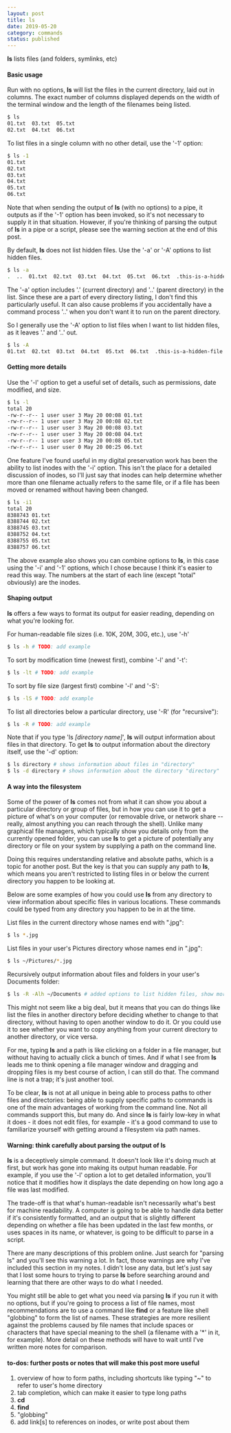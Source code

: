 ```yaml
---
layout: post
title: ls
date: 2019-05-20
category: commands
status: published
---
```


**ls** lists files (and folders, symlinks, etc) 

#### Basic usage ####

Run with no options, **ls** will list the files in the current directory, laid out in columns. The exact number of columns displayed depends on the width of the terminal window and the length of the filenames being listed. 

```bash
$ ls
01.txt  03.txt  05.txt
02.txt  04.txt  06.txt
```

To list files in a single column with no other detail, use the '-1' option:

```bash
$ ls -1
01.txt
02.txt
03.txt
04.txt
05.txt
06.txt
```

Note that when sending the output of **ls** (with no options) to a pipe, it outputs as if the '-1' option has been invoked, so it's not necessary to supply it in that situation. However, if you're thinking of parsing the output of **ls** in a pipe or a script, please see the warning section at the end of this post.

By default, **ls** does not list hidden files. Use the '-a' or '-A' options to list hidden files.

```bash
$ ls -a
.  ..  01.txt  02.txt  03.txt  04.txt  05.txt  06.txt  .this-is-a-hidden-file
```
The '-a' option includes '.' (current directory) and '..' (parent directory) in the list. Since these are a part of every directory listing, I don't find this particularly useful. It can also cause problems if you accidentally have a command process '..' when you don't want it to run on the parent directory. 

So I generally use the '-A' option to list files when I want to list hidden files, as it leaves '.' and '..' out.

```bash
$ ls -A
01.txt  02.txt  03.txt  04.txt  05.txt  06.txt  .this-is-a-hidden-file
```

#### Getting more details ####

Use the '-l' option to get a useful set of details, such as permissions, date modified, and size.

```bash
$ ls -l
total 20
-rw-r--r-- 1 user user 3 May 20 00:08 01.txt
-rw-r--r-- 1 user user 3 May 20 00:08 02.txt
-rw-r--r-- 1 user user 3 May 20 00:08 03.txt
-rw-r--r-- 1 user user 3 May 20 00:08 04.txt
-rw-r--r-- 1 user user 3 May 20 00:08 05.txt
-rw-r--r-- 1 user user 0 May 20 00:25 06.txt
```

One feature I've found useful in my digital preservation work has been the ability to list inodes with the '-i' option. This isn't the place for a detailed discussion of inodes, so I'll just say that inodes can help determine whether more than one filename actually refers to the same file, or if a file has been moved or renamed without having been changed.

```bash
$ ls -i1
total 20
8388743 01.txt
8388744 02.txt
8388745 03.txt
8388752 04.txt
8388755 05.txt
8388757 06.txt
```

The above example also shows you can combine options to **ls**, in this case using the '-i' and '-1' options, which I chose because I think it's easier to read this way. The numbers at the start of each line (except "total" obviously) are the inodes.

#### Shaping output ####

**ls** offers a few ways to format its output for easier reading, depending on what you're looking for.

For human-readable file sizes (i.e. 10K, 20M, 30G, etc.), use '-h'

```bash
$ ls -h # TODO: add example
```

To sort by modification time (newest first), combine '-l' and '-t':

```bash
$ ls -lt # TODO: add example
```

To sort by file size (largest first) combine '-l' and '-S':

```bash
$ ls -lS # TODO: add example
```

To list all directories below a particular directory, use '-R' (for "recursive"):

```bash
$ ls -R # TODO: add example
```

Note that if you type 'ls *[directory name]*', **ls** will output information about files in that directory. To get **ls** to output information about the directory itself, use the '-d' option:

```bash
$ ls directory # shows information about files in "directory"
$ ls -d directory # shows information about the directory "directory"
```

#### A way into the filesystem ###

Some of the power of **ls** comes not from what it can show you about a particular directory or group of files, but in how you can use it to get a picture of what's on your computer (or removable drive, or network share -- really, almost anything you can reach through the shell). Unlike many graphical file managers, which typically show you details only from the currently opened folder, you can use **ls** to get a picture of potentially any directory or file on your system by supplying a path on the command line.

Doing this requires understanding relative and absolute paths, which is a topic for another post. But the key is that you can supply any path to **ls**, which means you aren't restricted to listing files in or below the current directory you happen to be looking at.

Below are some examples of how you could use **ls** from any directory to view information about specific files in various locations. These commands could be typed from any directory you happen to be in at the time.

List files in the current directory whose names end with ".jpg":

```bash
$ ls *.jpg 
```

List files in your user's Pictures directory whose names end in ".jpg":

```bash
$ ls ~/Pictures/*.jpg 
```

Recursively output information about files and folders in your user's Documents folder:

```bash
$ ls -R -Alh ~/Documents # added options to list hidden files, show more details, and human readable sizes
```

This might not seem like a big deal, but it means that you can do things like list the files in another directory before deciding whether to change to that directory, without having to open another window to do it. Or you could use it to see whether you want to copy anything from your current directory to another directory, or vice versa. 

For me, typing **ls** and a path is like clicking on a folder in a file manager, but without having to actually click a bunch of times. And if what I see from **ls** leads me to think opening a file manager window and dragging and dropping files is my best course of action, I can still do that. The command line is not a trap; it's just another tool.

To be clear, **ls** is not at all unique in being able to process paths to other files and directories: being able to supply specific paths to commands is one of the main advantages of working from the command line. Not all commands support this, but many do. And since **ls** is fairly low-key in what it does - it does not edit files, for example - it's a good command to use to familiarize yourself with getting around a filesystem via path names.

#### Warning: think carefully about parsing the output of **ls** ####

**ls** is a deceptively simple command. It doesn't look like it's doing much at first, but work has gone into making its output human readable. For example, if you use the '-l' option a lot to get detailed information, you'll notice that it modifies how it displays the date depending on how long ago a file was last modified.

The trade-off is that what's human-readable isn't necessarily what's best for machine readability. A computer is going to be able to handle data better if it's consistently formatted, and an output that is slightly different depending on whether a file has been updated in the last few months, or uses spaces in its name, or whatever, is going to be difficult to parse in a script.

There are many descriptions of this problem online. Just search for "parsing ls" and you'll see this warning a lot. In fact, those warnings are why I've included this section in my notes. I didn't lose any data, but let's just say that I lost some hours to trying to parse **ls** before searching around and learning that there are other ways to do what I needed.

You might still be able to get what you need via parsing **ls** if you run it with no options, but if you're going to process a list of file names, most recommendations are to use a command like **find** or a feature like shell "globbing" to form the list of names. These strategies are more resilient against the problems caused by file names that include spaces or characters that have special meaning to the shell (a filename with a '\*' in it, for example). More detail on these methods will have to wait until I've written more notes for comparison.

#### to-dos: further posts or notes that will make this post more useful ####

1. overview of how to form paths, including shortcuts like typing "~" to refer to user's home directory
2. tab completion, which can make it easier to type long paths
2. **cd**
3. **find**
4. "globbing"
5. add link[s] to references on inodes, or write post about them